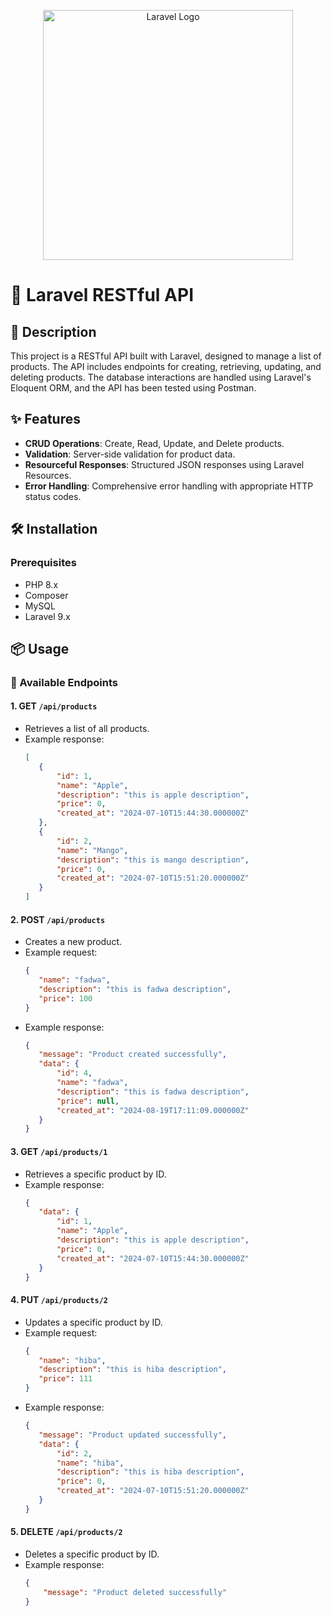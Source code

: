 <p align="center"><a href="https://laravel.com" target="_blank"><img src="https://raw.githubusercontent.com/laravel/art/master/logo-lockup/5%20SVG/2%20CMYK/1%20Full%20Color/laravel-logolockup-cmyk-red.svg" width="400" alt="Laravel Logo"></a></p>

# 🚀 Laravel RESTful API

## 📄 Description
This project is a RESTful API built with Laravel, designed to manage a list of products. The API includes endpoints for creating, retrieving, updating, and deleting products. The database interactions are handled using Laravel's Eloquent ORM, and the API has been tested using Postman.

## ✨ Features
- **CRUD Operations**: Create, Read, Update, and Delete products.
- **Validation**: Server-side validation for product data.
- **Resourceful Responses**: Structured JSON responses using Laravel Resources.
- **Error Handling**: Comprehensive error handling with appropriate HTTP status codes.

## 🛠️ Installation

### Prerequisites
- PHP 8.x
- Composer
- MySQL
- Laravel 9.x

## 📦 Usage

### 🔗 Available Endpoints

#### 1. **GET** `/api/products`
   - Retrieves a list of all products.
   - Example response:
     ```json
     [
        {
            "id": 1,
            "name": "Apple",
            "description": "this is apple description",
            "price": 0,
            "created_at": "2024-07-10T15:44:30.000000Z"
        },
        {
            "id": 2,
            "name": "Mango",
            "description": "this is mango description",
            "price": 0,
            "created_at": "2024-07-10T15:51:20.000000Z"
        }
     ]
     ```

#### 2. **POST** `/api/products`
   - Creates a new product.
   - Example request:
     ```json
     {
        "name": "fadwa",
        "description": "this is fadwa description",
        "price": 100
     }
     ```
   - Example response:
     ```json
     {
        "message": "Product created successfully",
        "data": {
            "id": 4,
            "name": "fadwa",
            "description": "this is fadwa description",
            "price": null,
            "created_at": "2024-08-19T17:11:09.000000Z"
        }
     }
     ```

#### 3. **GET** `/api/products/1`
   - Retrieves a specific product by ID.
   - Example response:
     ```json
     {
        "data": {
            "id": 1,
            "name": "Apple",
            "description": "this is apple description",
            "price": 0,
            "created_at": "2024-07-10T15:44:30.000000Z"
        }
     }
     ```

#### 4. **PUT** `/api/products/2`
   - Updates a specific product by ID.
   - Example request:
     ```json
     {
        "name": "hiba",
        "description": "this is hiba description",
        "price": 111
     }
     ```
   - Example response:
     ```json
     {
        "message": "Product updated successfully",
        "data": {
            "id": 2,
            "name": "hiba",
            "description": "this is hiba description",
            "price": 0,
            "created_at": "2024-07-10T15:51:20.000000Z"
        }
     }
     ```

#### 5. **DELETE** `/api/products/2`
   - Deletes a specific product by ID.
   - Example response:
     ```json
     {
         "message": "Product deleted successfully"
     }
     ```
